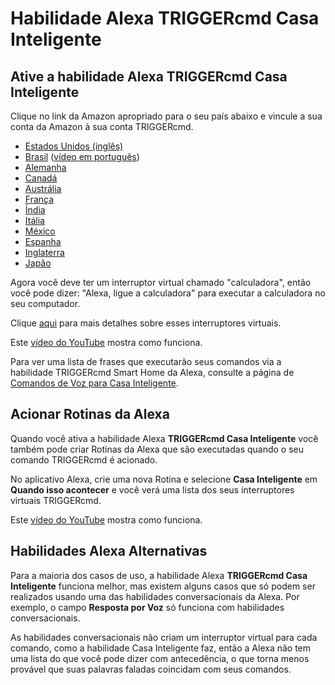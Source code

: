 # Habilidade Alexa TRIGGERcmd Casa Inteligente

## Ative a habilidade Alexa **TRIGGERcmd Casa Inteligente**

Clique no link da Amazon apropriado para o seu país abaixo e vincule a sua conta da Amazon à sua conta TRIGGERcmd.

* [Estados Unidos (inglês)](https://www.amazon.com/dp/B07P1MMFRP)
* [Brasil](https://www.amazon.com.br/VanderMey-Consulting-LLC-TRIGGERcmd-Smart/dp/B07P1MMFRP)  ([vídeo em português](https://www.youtube.com/watch?v=FTxIabp8CRg))
* [Alemanha](https://www.amazon.de/VanderMey-Consulting-LLC-TRIGGERcmd-Smart/dp/B07P1MMFRP)
* [Canadá](https://www.amazon.ca/VanderMey-Consulting-LLC-TRIGGERcmd-Smart/dp/B07P1MMFRP)
* [Austrália](https://www.amazon.com.au/VanderMey-Consulting-LLC-TRIGGERcmd-Smart/dp/B07P1MMFRP)
* [França](https://www.amazon.fr/VanderMey-Consulting-LLC-TRIGGERcmd-Smart/dp/B07P1MMFRP)
* [Índia](https://www.amazon.in/VanderMey-Consulting-LLC-TRIGGERcmd-Smart/dp/B07P1MMFRP)
* [Itália](https://www.amazon.it/VanderMey-Consulting-LLC-TRIGGERcmd-Smart/dp/B07P1MMFRP)
* [México](https://www.amazon.com.mx/VanderMey-Consulting-LLC-Inteligente-TRIGGERcmd/dp/B07P1MMFRP)
* [Espanha](https://www.amazon.es/VanderMey-Consulting-LLC-Inteligente-TRIGGERcmd/dp/B07P1MMFRP)
* [Inglaterra](https://www.amazon.co.uk/VanderMey-Consulting-LLC-TRIGGERcmd-Smart/dp/B07P1MMFRP)
* [Japão](https://www.amazon.co.jp/VanderMey-Consulting-LLC-TRIGGERcmd-Smart/dp/B07P1MMFRP)

Agora você deve ter um interruptor virtual chamado "calculadora", então você pode dizer: "Alexa, ligue a calculadora" para executar a calculadora no seu computador.

Clique [aqui](pt/SmartHomeSwitches.md) para mais detalhes sobre esses interruptores virtuais.

Este [vídeo do YouTube](https://www.youtube.com/watch?v=9Jm_s9sTZXw) mostra como funciona.

Para ver uma lista de frases que executarão seus comandos via a habilidade TRIGGERcmd Smart Home da Alexa, consulte a página de  [Comandos de Voz para Casa Inteligente](https://www.triggercmd.com/user/command/shprintlist).

## Acionar Rotinas da Alexa

Quando você ativa a habilidade Alexa **TRIGGERcmd Casa Inteligente** você também pode criar Rotinas da Alexa que são executadas quando o seu comando TRIGGERcmd é acionado. 

No aplicativo Alexa, crie uma nova Rotina e selecione **Casa Inteligente** em **Quando isso acontecer** e você verá uma lista dos seus interruptores virtuais TRIGGERcmd.

Este [vídeo do YouTube](https://www.youtube.com/watch?v=nrqj-OwDpGE) mostra como funciona.

## Habilidades Alexa Alternativas

Para a maioria dos casos de uso, a habilidade Alexa **TRIGGERcmd Casa Inteligente** funciona melhor, mas existem alguns casos que só podem ser realizados usando uma das habilidades conversacionais da Alexa. Por exemplo, o campo **Resposta por Voz** só funciona com habilidades conversacionais.

As habilidades conversacionais não criam um interruptor virtual para cada comando, como a habilidade Casa Inteligente faz, então a Alexa não tem uma lista do que você pode dizer com antecedência, o que torna menos provável que suas palavras faladas coincidam com seus comandos.